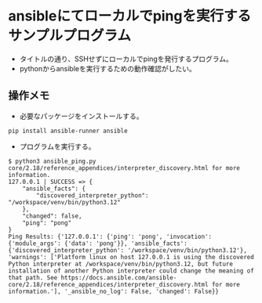 # ansibleにてローカルでpingを実行するサンプルプログラム

- タイトルの通り、SSHせずにローカルでpingを発行するプログラム。
- pythonからansibleを実行するための動作確認がしたい。

## 操作メモ

- 必要なパッケージをインストールする。

```shell
pip install ansible-runner ansible
```

- プログラムを実行する。

```shell
$ python3 ansible_ping.py 
core/2.18/reference_appendices/interpreter_discovery.html for more information.
127.0.0.1 | SUCCESS => {
    "ansible_facts": {
        "discovered_interpreter_python": "/workspace/venv/bin/python3.12"
    },
    "changed": false,
    "ping": "pong"
}
Ping Results: {'127.0.0.1': {'ping': 'pong', 'invocation': {'module_args': {'data': 'pong'}}, 'ansible_facts': {'discovered_interpreter_python': '/workspace/venv/bin/python3.12'}, 'warnings': ['Platform linux on host 127.0.0.1 is using the discovered Python interpreter at /workspace/venv/bin/python3.12, but future installation of another Python interpreter could change the meaning of that path. See https://docs.ansible.com/ansible-core/2.18/reference_appendices/interpreter_discovery.html for more information.'], '_ansible_no_log': False, 'changed': False}}
```
